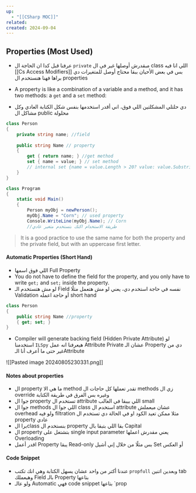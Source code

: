 ```yaml
---
up:
  - "[[CSharp MOC]]"
related: 
created: 2024-09-04
---
```


## Properties (**Most Used**)
- عرفنا قبل كدا ان الحاجة ال `private` مبقدرش أوصلها غير في ال class اللي انا فيه [[Cs Access Modifiers]]
  بس في بعض الأحيان ببقا محتاج أوصل للمتغيرات دي براها فهنا هنستخدم ال properties

- A property is like a combination of a variable and a method, and it has two methods: a `get` and a `set` method:

- دي حلتلي المشكلتين اللي فوق، اني أقدر استخدمها بنفس شكل الكتابة العادي وكل مشاكل ال public محلولة

```cs
class Person
{
	private string name; //field
	
	public string Name // property
	{
		get { return name; } //get method
		set { name = value; } // set method
		// internal set {name = value.Length > 20? value: value.Substring(0, 20);}
	}
}

class Program
{
	static void Main()
	{
		Person myObj = newPerson();
		myObj.Name = "Corn"; // used property
		Console.WriteLine(myObj.Name); // Corn
		//طريقة الاستخدام اكنك بتستخدم متغير عادي
```

>It is a good practice to use the same name for both the property and the private field, but with an uppercase first letter.

#### Automatic Properties (Short Hand)
- اللي فوق اسمها Full Property
- You do not have to define the field for the property, and you only have to write `get;` and `set;` inside the property.
- لو مش هتستخدم الـ Field نفسه في حاجة استخدم دي، يعني لو مش هتعمل مثلًا Validation أو حاجة اعمله short hand
```cs
class Person
{
	public string Name //property
	{ get; set; }
}
```
- Compiler will generate backing field (Hidden Private Attribute)
لو استخدمنا `ILSpy` هيعرفنا انه عمل Attribute Private عشان الـ Property دي من غير حتى ما أعرف أنا الـAttribute

![[Pasted image 20240805230331.png]]

#### Notes about properties
- ال property ما هي الا method 
  تقدر تعملها كل حاجات ال methods زي ال override وغيره بس الفرق في طريقة الكتابة
- جوا ال property تستخدم ال attribute اللي بيبقا في الغالب small
- جوا ال methods اللي جوا ال class استخدم ال attribute عشان ميعملش overhead 
  ولو فيه filtration مثلا ممكن تعيد الكود او في الحالة دي تستخدم ال property عادي
- برا الclass بنستخدم ال property بقا اللي بتبقا بال Capital
- ال property بتشتغل على single input parameter يعني مقدرش اعملها Overloading
- اقدر أعمل Property يبقا Read-only بس مثلًا من خلال إني أشيل Set أو العكس

#### Code Snippet
- عندنا أكتر من واحد عشان يسهل الكتابة وهي انك تكتب `propfull` وبعدين اتنين tab وهيعملك Field بالـ Property بتاعها
- ولو عالـ Automatic فهي code snippet بتاعها `prop